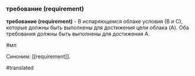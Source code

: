 ### требование (requirement)

**требование (requirement)** - В испаряющемся облаке условия (В и С), которые должны быть выполнены для достижения цели облака (A). Оба требования должны быть выполнены для достижения А.

#мп

Синоним: [[requirement]].

#translated
